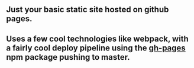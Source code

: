 ## Just your basic static site hosted on github pages.

## Uses a few cool technologies like webpack, with a fairly cool deploy pipeline using the [gh-pages](https://www.npmjs.com/package/gh-pages) npm package pushing to master.